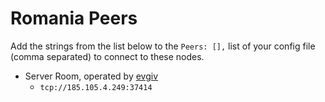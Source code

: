 # Romania Peers

Add the strings from the list below to the `Peers: [],` list of your config file (comma separated) to connect to these nodes.

* Server Room, operated by [evgiv](https://github.com/evgivz)
  * `tcp://185.105.4.249:37414`

